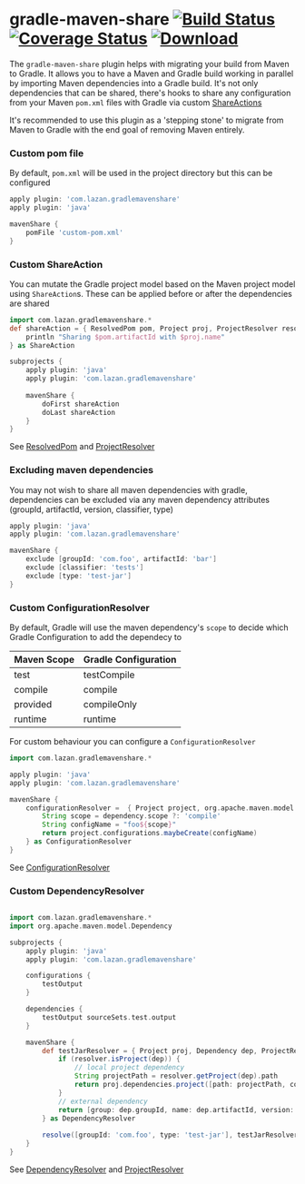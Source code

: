 # gradle-maven-share [![Build Status](https://travis-ci.org/uklance/gradle-maven-share.svg?branch=master)](https://travis-ci.org/uklance/gradle-maven-share) [![Coverage Status](https://coveralls.io/repos/github/uklance/gradle-maven-share/badge.svg?branch=master)](https://coveralls.io/github/uklance/gradle-maven-share?branch=master) [![Download](https://api.bintray.com/packages/uklance/maven/gradle-maven-share/images/download.svg) ](https://bintray.com/uklance/maven/gradle-maven-share/_latestVersion)

The `gradle-maven-share` plugin helps with migrating your build from Maven to Gradle. It allows you to have a Maven and Gradle build working in parallel by importing Maven dependencies into a Gradle build. It's not only dependencies that can be shared, there's hooks to share any configuration from your Maven `pom.xml` files with Gradle via custom [ShareActions](https://github.com/uklance/gradle-maven-share/blob/master/src/main/groovy/com/lazan/gradlemavenshare/ShareAction.java)

It's recommended to use this plugin as a 'stepping stone' to migrate from Maven to Gradle with the end goal of removing Maven entirely. 

### Custom pom file
By default, `pom.xml` will be used in the project directory but this can be configured
```groovy
apply plugin: 'com.lazan.gradlemavenshare'
apply plugin: 'java'

mavenShare {
	pomFile 'custom-pom.xml'
}
```

### Custom ShareAction
You can mutate the Gradle project model based on the Maven project model using `ShareAction`s. These can be applied before or after the dependencies are shared
```groovy
import com.lazan.gradlemavenshare.*
def shareAction = { ResolvedPom pom, Project proj, ProjectResolver resolver ->
	println "Sharing $pom.artifactId with $proj.name"
} as ShareAction

subprojects {
	apply plugin: 'java'
	apply plugin: 'com.lazan.gradlemavenshare'
	
	mavenShare {
		doFirst shareAction
		doLast shareAction
	}
}
```
See [ResolvedPom](https://github.com/uklance/gradle-maven-share/blob/master/src/main/groovy/com/lazan/gradlemavenshare/ResolvedPom.java) and [ProjectResolver](https://github.com/uklance/gradle-maven-share/blob/master/src/main/groovy/com/lazan/gradlemavenshare/ProjectResolver.java)

### Excluding maven dependencies
You may not wish to share all maven dependencies with gradle, dependencies can be excluded via any maven dependency attributes (groupId, artifactId, version, classifier, type)
```groovy
apply plugin: 'java'
apply plugin: 'com.lazan.gradlemavenshare'

mavenShare {
	exclude [groupId: 'com.foo', artifactId: 'bar']
	exclude [classifier: 'tests']
	exclude [type: 'test-jar']
}
```

### Custom ConfigurationResolver
By default, Gradle will use the maven dependency's `scope` to decide which Gradle Configuration to add the dependecy to

| Maven Scope | Gradle Configuration |
| --- | --- |
| test | testCompile | 
| compile | compile |
| provided | compileOnly |
| runtime | runtime |

For custom behaviour you can configure a `ConfigurationResolver`
```groovy
import com.lazan.gradlemavenshare.*

apply plugin: 'java'
apply plugin: 'com.lazan.gradlemavenshare'

mavenShare {
	configurationResolver =  { Project project, org.apache.maven.model.Dependency dependency ->
		String scope = dependency.scope ?: 'compile'
		String configName = "foo${scope}"
		return project.configurations.maybeCreate(configName)
	} as ConfigurationResolver
}
```
See [ConfigurationResolver](https://github.com/uklance/gradle-maven-share/blob/master/src/main/groovy/com/lazan/gradlemavenshare/ConfigurationResolver.java)

### Custom DependencyResolver
```groovy

import com.lazan.gradlemavenshare.*
import org.apache.maven.model.Dependency

subprojects {
	apply plugin: 'java'
	apply plugin: 'com.lazan.gradlemavenshare'

	configurations {
		testOutput
	}

	dependencies {
		testOutput sourceSets.test.output
	}

	mavenShare {
		def testJarResolver = { Project proj, Dependency dep, ProjectResolver resolver ->
			if (resolver.isProject(dep)) {
				// local project dependency
				String projectPath = resolver.getProject(dep).path
				return proj.dependencies.project([path: projectPath, configuration: 'testOutput'])
			}
			// external dependency
			return [group: dep.groupId, name: dep.artifactId, version: dep.version, classifier: 'tests']
		} as DependencyResolver
		
		resolve([groupId: 'com.foo', type: 'test-jar'], testJarResolver)
	}
}
```
See [DependencyResolver](https://github.com/uklance/gradle-maven-share/blob/master/src/main/groovy/com/lazan/gradlemavenshare/DependencyResolver.java) and [ProjectResolver](https://github.com/uklance/gradle-maven-share/blob/master/src/main/groovy/com/lazan/gradlemavenshare/ProjectResolver.java)

